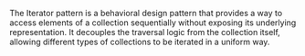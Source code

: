 The Iterator pattern is a behavioral design pattern that provides a way to access elements of a collection sequentially without exposing its underlying representation.
It decouples the traversal logic from the collection itself, allowing different types of collections to be iterated in a uniform way.